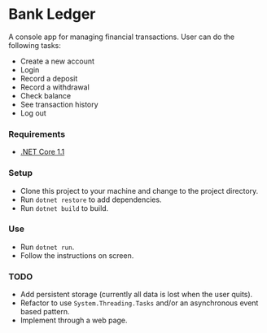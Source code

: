 
# Bank Ledger

A console app for managing financial transactions. User can do the following tasks:

* Create a new account
* Login
* Record a deposit
* Record a withdrawal
* Check balance
* See transaction history
* Log out

### Requirements
* [.NET Core 1.1](https://www.microsoft.com/net/download/dotnet-core/1.1)

### Setup
* Clone this project to your machine and change to the project directory.
* Run `dotnet restore` to add dependencies.
* Run `dotnet build` to build.

### Use
* Run `dotnet run`.
* Follow the instructions on screen.

### TODO
* Add persistent storage (currently all data is lost when the user quits).
* Refactor to use `System.Threading.Tasks` and/or an asynchronous event based pattern.
* Implement through a web page.
